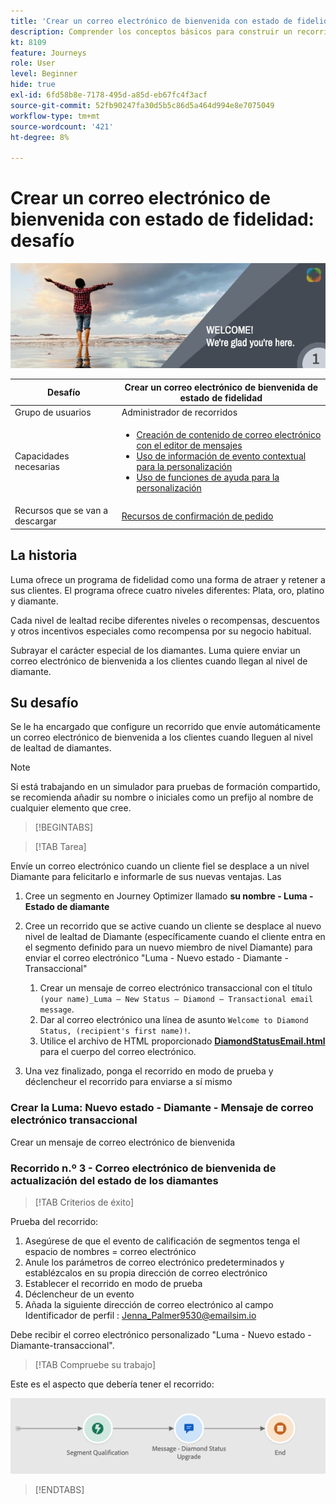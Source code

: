```yaml
---
title: 'Crear un correo electrónico de bienvenida con estado de fidelidad: desafío'
description: Comprender los conceptos básicos para construir un recorrido en el lienzo del recorrido.
kt: 8109
feature: Journeys
role: User
level: Beginner
hide: true
exl-id: 6fd58b8e-7178-495d-a85d-eb67fc4f3acf
source-git-commit: 52fb90247fa30d5b5c86d5a464d994e8e7075049
workflow-type: tm+mt
source-wordcount: '421'
ht-degree: 8%

---
```


# Crear un correo electrónico de bienvenida con estado de fidelidad: desafío

![Correo electrónico de bienvenida del estado de fidelidad de AJO: desafiar titular](/help/challenges/assets/email-assets/luma-transactional-onboarding-1.png)

| Desafío | Crear un correo electrónico de bienvenida de estado de fidelidad |
|---|---|
| Grupo de usuarios | Administrador de recorridos |
| Capacidades necesarias | <ul><li>[Creación de contenido de correo electrónico con el editor de mensajes](https://experienceleague.adobe.com/docs/journey-optimizer-learn/tutorials/create-messages/create-email-content-with-the-message-editor.html?lang=en)</li> <li>[Uso de información de evento contextual para la personalización](https://experienceleague.adobe.com/docs/journey-optimizer-learn/tutorials/personalize-content/use-contextual-event-information-for-personalization.html?lang=en)</li><li>[Uso de funciones de ayuda para la personalización](https://experienceleague.adobe.com/docs/journey-optimizer-learn/tutorials/personalize-content/use-helper-functions-for-personalization.html?lang=en)</li></ul> |
| Recursos que se van a descargar | [Recursos de confirmación de pedido](/help/challenges/assets/email-assets/order-confirmation-assets.zip) |

## La historia

Luma ofrece un programa de fidelidad como una forma de atraer y retener a sus clientes. El programa ofrece cuatro niveles diferentes: Plata, oro, platino y diamante.

Cada nivel de lealtad recibe diferentes niveles o recompensas, descuentos y otros incentivos especiales como recompensa por su negocio habitual.

Subrayar el carácter especial de los diamantes. Luma quiere enviar un correo electrónico de bienvenida a los clientes cuando llegan al nivel de diamante.

## Su desafío

Se le ha encargado que configure un recorrido que envíe automáticamente un correo electrónico de bienvenida a los clientes cuando lleguen al nivel de lealtad de diamantes.

>[!NOTE]
> Si está trabajando en un simulador para pruebas de formación compartido, se recomienda añadir su nombre o iniciales como un prefijo al nombre de cualquier elemento que cree.

>[!BEGINTABS]

>[!TAB Tarea]

Envíe un correo electrónico cuando un cliente fiel se desplace a un nivel Diamante para felicitarlo e informarle de sus nuevas ventajas. Las

1. Cree un segmento en Journey Optimizer llamado **su nombre - Luma - Estado de diamante**
1. Cree un recorrido que se active cuando un cliente se desplace al nuevo nivel de lealtad de Diamante (específicamente cuando el cliente entra en el segmento definido para un nuevo miembro de nivel Diamante) para enviar el correo electrónico &quot;Luma - Nuevo estado - Diamante - Transaccional&quot;

   1. Crear un mensaje de correo electrónico transaccional con el título `(your name)_Luma – New Status – Diamond – Transactional email message`.
   1. Dar al correo electrónico una línea de asunto `Welcome to Diamond Status, (recipient's first name)!`.
   1. Utilice el archivo de HTML proporcionado **[DiamondStatusEmail.html](/help/challenges/assets/email-assets/DiamondStatusEmail.html)** para el cuerpo del correo electrónico.

1. Una vez finalizado, ponga el recorrido en modo de prueba y déclencheur el recorrido para enviarse a sí mismo  

### Crear la Luma: Nuevo estado - Diamante - Mensaje de correo electrónico transaccional

Crear un mensaje de correo electrónico de bienvenida

### **Recorrido n.º 3 - Correo electrónico de bienvenida de actualización del estado de los diamantes**


>[!TAB Criterios de éxito]

Prueba del recorrido:

1. Asegúrese de que el evento de calificación de segmentos tenga el espacio de nombres = correo electrónico
1. Anule los parámetros de correo electrónico predeterminados y establézcalos en su propia dirección de correo electrónico
1. Establecer el recorrido en modo de prueba
1. Déclencheur de un evento
1. Añada la siguiente dirección de correo electrónico al campo Identificador de perfil : Jenna_Palmer9530@emailsim.io

Debe recibir el correo electrónico personalizado &quot;Luma - Nuevo estado - Diamante-transaccional&quot;.

>[!TAB Compruebe su trabajo]

Este es el aspecto que debería tener el recorrido:

![Diamond-status-upgrade-recorrido](/help/challenges/assets/journey-luma-diamond-status-upgrade.png)

>[!ENDTABS]
